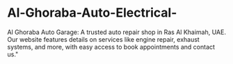 # Al-Ghoraba-Auto-Electrical-
Al Ghoraba Auto Garage: A trusted auto repair shop in Ras Al Khaimah, UAE. Our website features details on services like engine repair, exhaust systems, and more, with easy access to book appointments and contact us."
